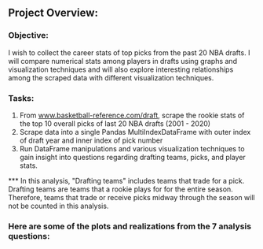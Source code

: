 ## Project Overview:

### Objective:

I wish to collect the career stats of top picks from the past 20 NBA drafts. I will compare numerical stats among players in drafts using graphs and visualization techniques and will also explore interesting relationships among the scraped data with different visualization techniques.

### Tasks:

1. From www.basketball-reference.com/draft, scrape the rookie stats of the top 10 overall picks of last 20 NBA drafts (2001 - 2020)
2. Scrape data into a single Pandas MultiIndexDataFrame with outer index of draft year and inner index of pick number
3. Run DataFrame manipulations and various visualization techniques to gain insight into questions regarding drafting teams, picks, and player stats.

*** In this analysis, "Drafting teams" includes teams that trade for a pick. Drafting teams are teams that a rookie plays for for the entire season. Therefore, teams that trade or receive picks midway through the season will not be counted in this analysis.

### Here are some of the plots and realizations from the 7 analysis questions:
